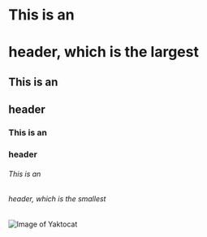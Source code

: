 # This is an <h1> header, which is the largest
## This is an <h2> header
### This is an <h3> header
###### This is an <h6> header, which is the smallest

![Image of Yaktocat](https://octodex.github.com/images/yaktocat.png)
